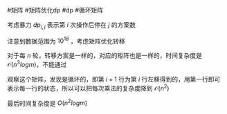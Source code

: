 #矩阵 #矩阵优化dp #dp #循环矩阵

考虑暴力 $dp_{i,j}$ 表示第 $i$ 次操作后停在 $j$ 的方案数

注意到数据范围为 $10^{18}$ ，考虑矩阵优化转移

对于每 $n$ 轮，转移方案是一样的，对应的矩阵也是一样的，时间复杂度是 $\mathcal{O}(n^3logm)$，不能通过

观察这个矩阵，发现是循环的，即第 $i+1$ 行为第 $i$ 行左移得到的，用第一行即可表示每一行的状态，所以可以把每次乘法的复杂度降到 $\mathcal{O}(n^2)$

最后时间复杂度是 $O(n^2logm)$
